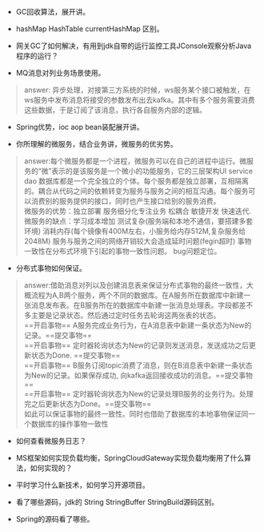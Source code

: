 

- GC回收算法，展开讲。

- hashMap HashTable currentHashMap 区别。

- 网关GC了如何解决，有用到jdk自带的运行监控工具JConsole观察分析Java程序的运行？

- MQ消息对列业务场景使用。

> answer: 异步处理，对接第三方系统的时候，ws服务某个接口被触发，在ws服务中发布消息将接受的参数发布出去kafka。其中有多个服务需要消费这些数据，于是订阅了该消息，执行各自服务内部的逻辑。

- Spring优势，ioc aop bean装配展开讲。

- 你所理解的微服务，结合业务讲，微服务的优劣势。

> answer:每个微服务都是一个进程，微服务可以在自己的进程中运行。微服务的“微”表示的是该服务是一个微小的功能服务，它的三层架构UI service dao 数据库都是一个完全独立的个体。每个服务都是独立部署，互相隔离的。耦合从代码之间的依赖转变为服务与服务之间的相互沟通。每个服务可以消费别的服务提供的接口，同时也产生接口给别的服务消费。<br>
微服务的优势：独立部署 服务细分化专注业务 松耦合 敏捷开发 快速迭代.<br>
微服务的缺点：学习成本增加 测试复杂(服务端和本地不通信，要搭建多套环境) 消耗内存(每个镜像有400M左右，小服务给内存512M,复杂服务给2048M) 服务与服务之间的网络开销较大会造成延时问题(fegin超时)  事物一致性在分布式环境下引起的事物一致性问题。  bug问题定位。<br>

- 分布式事物如何保证。

> answer:借助消息对列以及创建消息表来保证分布式事物的最终一致性，大概流程为A,B两个服务，两个不同的数据库。在A服务所在数据库中新建一张消息发布表。在B服务所在的数据库中新建一张消息处理表。字段都差不多主要是记录状态。然后通过定时任务去轮询这两张表的状态。<br>
==开启事物== A服务完成业务行为，在A消息表中新建一条状态为New的记录。==提交事物== <br>
==开启事物== 定时器轮询状态为New的记录则发送消息，发送成功之后更新状态为Done. ==提交事物== <br>
==开启事物== B服务订阅topic消费了消息，则在B消息表中新建一条状态为New的记录。如果保存成功, 向kafka返回接收成功的消息。==提交事物== <br>
==开启事物== 定时器轮询状态为New的记录处理B服务的业务行为。处理完之后更新状态为Done。==提交事物== <br>
如此可以保证事物的最终一致性。同时也借助了数据库的本地事物保证同一个数据库的操作事物一致性<br>


- 如何查看微服务日志？

- MS框架如何实现负载均衡，SpringCloudGateway实现负载均衡用了什么算法，如何实现的？

- 平时学习什么新技术，如何学习开源项目。

- 看了哪些源码，jdk的 String StringBuffer StringBuild源码区别。

- Spring的源码看了哪些。


